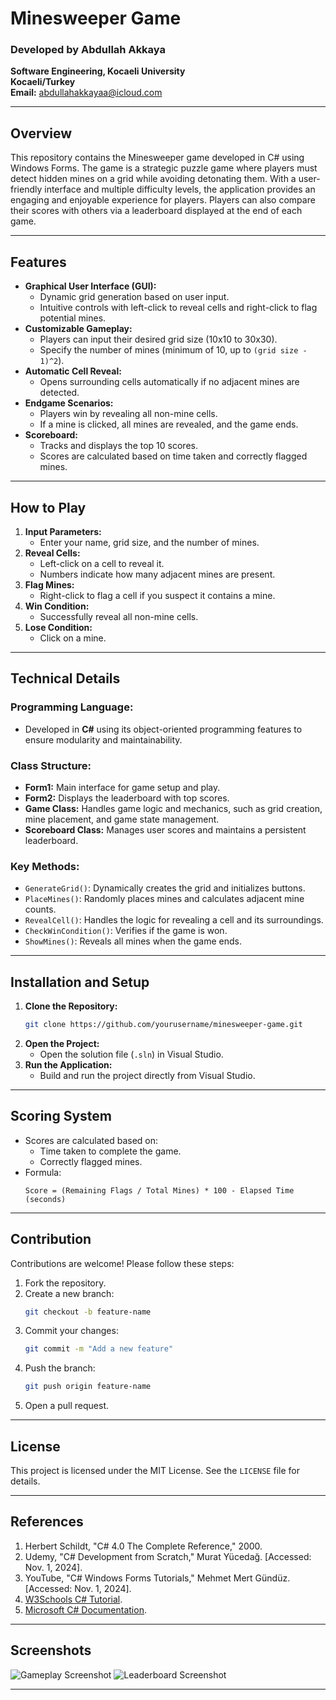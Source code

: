 # Minesweeper Game

### Developed by Abdullah Akkaya  
**Software Engineering, Kocaeli University**  
**Kocaeli/Turkey**  
**Email:** abdullahakkayaa@icloud.com

---

## Overview
This repository contains the Minesweeper game developed in C# using Windows Forms. The game is a strategic puzzle game where players must detect hidden mines on a grid while avoiding detonating them. With a user-friendly interface and multiple difficulty levels, the application provides an engaging and enjoyable experience for players. Players can also compare their scores with others via a leaderboard displayed at the end of each game.

---

## Features
- **Graphical User Interface (GUI):**
  - Dynamic grid generation based on user input.
  - Intuitive controls with left-click to reveal cells and right-click to flag potential mines.
- **Customizable Gameplay:**
  - Players can input their desired grid size (10x10 to 30x30).
  - Specify the number of mines (minimum of 10, up to `(grid size - 1)^2`).
- **Automatic Cell Reveal:**
  - Opens surrounding cells automatically if no adjacent mines are detected.
- **Endgame Scenarios:**
  - Players win by revealing all non-mine cells.
  - If a mine is clicked, all mines are revealed, and the game ends.
- **Scoreboard:**
  - Tracks and displays the top 10 scores.
  - Scores are calculated based on time taken and correctly flagged mines.

---

## How to Play
1. **Input Parameters:**
   - Enter your name, grid size, and the number of mines.
2. **Reveal Cells:**
   - Left-click on a cell to reveal it.
   - Numbers indicate how many adjacent mines are present.
3. **Flag Mines:**
   - Right-click to flag a cell if you suspect it contains a mine.
4. **Win Condition:**
   - Successfully reveal all non-mine cells.
5. **Lose Condition:**
   - Click on a mine.

---

## Technical Details
### Programming Language:
- Developed in **C#** using its object-oriented programming features to ensure modularity and maintainability.

### Class Structure:
- **Form1:** Main interface for game setup and play.
- **Form2:** Displays the leaderboard with top scores.
- **Game Class:** Handles game logic and mechanics, such as grid creation, mine placement, and game state management.
- **Scoreboard Class:** Manages user scores and maintains a persistent leaderboard.

### Key Methods:
- `GenerateGrid()`: Dynamically creates the grid and initializes buttons.
- `PlaceMines()`: Randomly places mines and calculates adjacent mine counts.
- `RevealCell()`: Handles the logic for revealing a cell and its surroundings.
- `CheckWinCondition()`: Verifies if the game is won.
- `ShowMines()`: Reveals all mines when the game ends.

---

## Installation and Setup
1. **Clone the Repository:**
   ```bash
   git clone https://github.com/yourusername/minesweeper-game.git
   ```
2. **Open the Project:**
   - Open the solution file (`.sln`) in Visual Studio.
3. **Run the Application:**
   - Build and run the project directly from Visual Studio.

---

## Scoring System
- Scores are calculated based on:
  - Time taken to complete the game.
  - Correctly flagged mines.
- Formula:
  ```
  Score = (Remaining Flags / Total Mines) * 100 - Elapsed Time (seconds)
  ```

---

## Contribution
Contributions are welcome! Please follow these steps:
1. Fork the repository.
2. Create a new branch:
   ```bash
   git checkout -b feature-name
   ```
3. Commit your changes:
   ```bash
   git commit -m "Add a new feature"
   ```
4. Push the branch:
   ```bash
   git push origin feature-name
   ```
5. Open a pull request.

---

## License
This project is licensed under the MIT License. See the `LICENSE` file for details.

---

## References
1. Herbert Schildt, "C# 4.0 The Complete Reference," 2000.
2. Udemy, "C# Development from Scratch," Murat Yücedağ. [Accessed: Nov. 1, 2024].
3. YouTube, "C# Windows Forms Tutorials," Mehmet Mert Gündüz. [Accessed: Nov. 1, 2024].
4. [W3Schools C# Tutorial](https://www.w3schools.com/cs/index.php).
5. [Microsoft C# Documentation](https://docs.microsoft.com/en-us/dotnet/csharp/).

---

## Screenshots
![Gameplay Screenshot](path/to/screenshot1.png)
![Leaderboard Screenshot](path/to/screenshot2.png)

---


